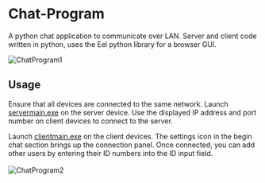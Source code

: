 # Chat-Program
A python chat application to communicate over LAN. Server and client code written in python, uses the Eel python library for a browser GUI.

![ChatProgram1](https://github.com/sydluqmaan/Python-Chat-Program/assets/138065925/060625e5-018a-49c5-aa38-565cd44b3872)

## Usage
 Ensure that all devices are connected to the same network. Launch [servermain.exe](https://github.com/sydluqmaan/Python-Chat-Program/blob/main/servermain.exe) on the server device. Use the displayed IP address and port number on client devices to connect to the server.
 <br />

Launch [clientmain.exe](https://github.com/sydluqmaan/Python-Chat-Program/blob/main/clientmain.exe) on the client devices. The settings icon in the begin chat section brings up the connection panel. Once connected, you can add other users by entering their ID numbers into the ID input field.<br />
<br />
 ![ChatProgram2](https://github.com/sydluqmaan/Python-Chat-Program/assets/138065925/f189b222-f7b7-4e4c-8db0-96f795210e0f)
